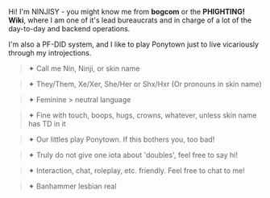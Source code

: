 Hi! I'm NINJISY - you might know me from **bogcom** or the **PHIGHTING! Wiki**, where I am one of it's lead bureaucrats and in charge of a lot of the day-to-day and backend operations.

I'm also a PF-DID system, and I like to play Ponytown just to live vicariously through my introjections.

> ✦ Call me Nin, Ninji, or skin name

> ✦ They/Them, Xe/Xer, She/Her or Shx/Hxr (Or pronouns in skin name)

> ✦ Feminine > neutral language

> ✦ Fine with touch, boops, hugs, crowns, whatever, unless skin name has TD in it

> ✦ Our littles play Ponytown. If this bothers you, too bad!

> ✦ Truly do not give one iota about 'doubles', feel free to say hi!

> ✦ Interaction, chat, roleplay, etc. friendly. Feel free to chat to me!

> ✦ Banhammer lesbian real

<!--
**ninjisy/ninjisy** is a ✨ _special_ ✨ repository because its `README.md` (this file) appears on your GitHub profile.

Here are some ideas to get you started:

- 🔭 I’m currently working on ...
- 🌱 I’m currently learning ...
- 👯 I’m looking to collaborate on ...
- 🤔 I’m looking for help with ...
- 💬 Ask me about ...
- 📫 How to reach me: ...
- 😄 Pronouns: ...
- ⚡ Fun fact: ...
-->
